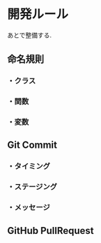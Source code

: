 # 開発ルール
あとで整備する.
## 命名規則
### ・クラス
### ・関数
### ・変数
## Git Commit
### ・タイミング
### ・ステージング
### ・メッセージ
## GitHub PullRequest